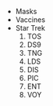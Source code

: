 * Masks
* Vaccines
* Star Trek
  1. TOS
  1. DS9
  1. TNG
  1. LDS
  1. DIS
  1. PIC
  1. ENT
  1. VOY
